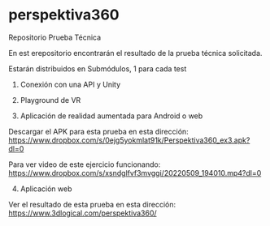 # perspektiva360
Repositorio Prueba Técnica

En est erepositorio encontrarán el resultado de la prueba técnica solicitada.

Estarán distribuidos en Submódulos, 1 para cada test

1. Conexión con una API y Unity

2. Playground de VR

3. Aplicación de realidad aumentada para Android o web

Descargar el APK para esta prueba en esta dirección:
https://www.dropbox.com/s/0ejg5yokmlat91k/Perspektiva360_ex3.apk?dl=0

Para ver video de este ejercicio funcionando:
https://www.dropbox.com/s/xsndglfvf3mvggi/20220509_194010.mp4?dl=0

4. Aplicación web

Ver el resultado de esta prueba en esta dirección:
https://www.3dlogical.com/perspektiva360/
